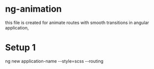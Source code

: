 # ng-animation
this file is created for animate routes with smooth transitions in angular application, 

# Setup 1
ng new application-name --style=scss --routing
